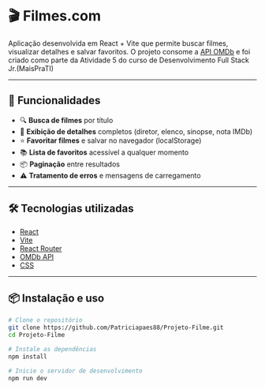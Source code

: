 # 🎬 Filmes.com

Aplicação desenvolvida em React + Vite que permite buscar filmes, visualizar detalhes e salvar favoritos. O projeto consome a [API OMDb](https://www.omdbapi.com/) e foi criado como parte da Atividade 5 do curso de Desenvolvimento Full Stack Jr.(MaisPraTI)

---

## 🚀 Funcionalidades

- 🔍 **Busca de filmes** por título
- 📄 **Exibição de detalhes** completos (diretor, elenco, sinopse, nota IMDb)
- ⭐ **Favoritar filmes** e salvar no navegador (localStorage)
- 📚 **Lista de favoritos** acessível a qualquer momento
- 📦 **Paginação** entre resultados
- ⚠️ **Tratamento de erros** e mensagens de carregamento

---

## 🛠️ Tecnologias utilizadas

- [React](https://reactjs.org/)
- [Vite](https://vitejs.dev/)
- [React Router](https://reactrouter.com/)
- [OMDb API](https://www.omdbapi.com/)
- [CSS](https://developer.mozilla.org/pt-BR/docs/Web/CSS)

---

## 📦 Instalação e uso

```bash
# Clone o repositório
git clone https://github.com/Patriciapaes88/Projeto-Filme.git
cd Projeto-Filme

# Instale as dependências
npm install

# Inicie o servidor de desenvolvimento
npm run dev
